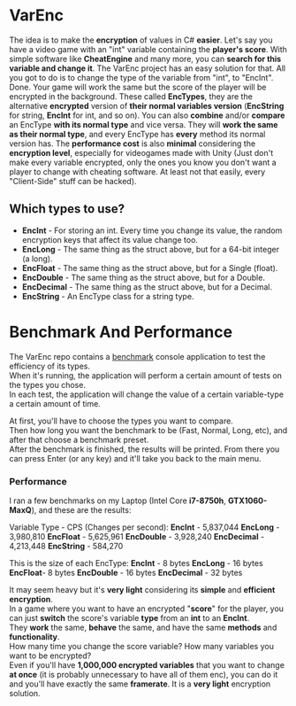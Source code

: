 # VarEnc
The idea is to make the **encryption** of values in C# **easier**. Let's say you have a video game with an "int" variable containing the **player's score**. With simple software like **CheatEngine** and many more, you can **search for this variable and change it**. The VarEnc project has an easy solution for that. All you got to do is to change the type of the variable from "int", to "EncInt". Done. Your game will work the same but the score of the player will be encrypted in the background.
These called **EncTypes**, they are the alternative **encrypted** version of **their normal variables version** (**EncString** for string, **EncInt** for int, and so on). You can also **combine** and/or **compare** an EncType **with its normal type** and vice versa. They will **work the same as their normal type**, and every EncType has **every** method its normal version has. The **performance cost** is also **minimal** considering the **encryption level**, especially for videogames made with Unity (Just don't make every variable encrypted, only the ones you know you don't want a player to change with cheating software. At least not that easily, every "Client-Side" stuff can be hacked).

## Which types to use?
- **EncInt** - For storing an int. Every time you change its value, the random encryption keys that affect its value change too.
- **EncLong** - The same thing as the struct above, but for a 64-bit integer (a long).
- **EncFloat** - The same thing as the struct above, but for a Single (float).
- **EncDouble** - The same thing as the struct above, but for a Double.
- **EncDecimal** - The same thing as the struct above, but for a Decimal.
- **EncString** - An EncType class for a string type.

# Benchmark And Performance
The VarEnc repo contains a [benchmark](https://github.com/JosepeDev/VarEnc/tree/main/Benchmark) console application to test the efficiency of its types.  
When it's running, the application will perform a certain amount of tests on the types you chose.  
In each test, the application will change the value of a certain variable-type a certain amount of time.  

At first, you'll have to choose the types you want to compare.  
Then how long you want the benchmark to be (Fast, Normal, Long, etc), and after that choose a benchmark preset.  
After the benchmark is finished, the results will be printed. From there you can press Enter (or any key) and it'll take you back to the main menu.  

### Performance

I ran a few benchmarks on my Laptop (Intel Core **i7-8750h**, **GTX1060-MaxQ**), and these are the results:  

Variable Type - CPS (Changes per second):
**EncInt** - 5,837,044
**EncLong** - 3,980,810
**EncFloat** - 5,625,961
**EncDouble** - 3,928,240
**EncDecimal** - 4,213,448
**EncString** - 584,270

This is the size of each EncType:
**EncInt** - 8 bytes
**EncLong** - 16 bytes
**EncFloat**- 8 bytes
**EncDouble** - 16 bytes
**EncDecimal** - 32 bytes

It may seem heavy but it's **very light** considering its **simple** and **efficient encryption**.  
In a game where you want to have an encrypted "**score**" for the player, you can just **switch** the score's variable **type** from an **int** to an **EncInt**.  
They **work** the same, **behave** the same, and have the same **methods** and **functionality**.  
How many time you change the score variable? How many variables you want to be encrypted?  
Even if you'll have **1,000,000 encrypted variables** that you want to change **at once** (it is probably unnecessary to have all of them enc), you can do it and you'll have exactly the same **framerate**. It is a **very light** encryption solution.